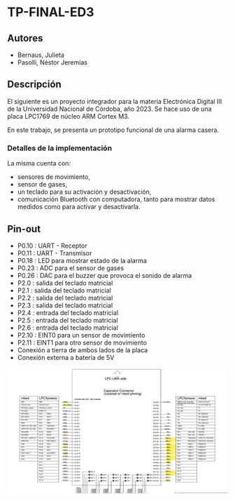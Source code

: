 # TP-FINAL-ED3

## Autores
- Bernaus, Julieta
- Pasolli, Néstor Jeremías

## Descripción
El siguiente es un proyecto integrador para la materia Electrónica Digital III de la Universidad Nacional de Córdoba, año 2023.
Se hace uso de una placa LPC1769 de núcleo ARM Cortex M3.

En este trabajo, se presenta un prototipo funcional de una alarma casera.

### Detalles de la implementación
La misma cuenta con:
- sensores de movimiento,
- sensor de gases, 
- un teclado para su activación y desactivación, 
- comunicación Bluetooth con computadora, tanto para mostrar datos medidos como para activar y desactivarla.

## Pin-out

- P0.10 : UART - Receptor
- P0.11 : UART - Transmisor
- P0.18 : LED para mostrar estado de la alarma
- P0.23 : ADC para el sensor de gases
- P0.26 : DAC para el buzzer que provoca el sonido de alarma
- P2.0  : salida del teclado matricial
- P2.1  : salida del teclado matricial
- P2.2  : salida del teclado matricial
- P2.3  : salida del teclado matricial
- P2.4  : entrada del teclado matricial
- P2.5  : entrada del teclado matricial
- P2.6  : entrada del teclado matricial
- P2.10 : EINT0 para un sensor de movimiento
- P2.11 : EINT1 para otro sensor de movimiento
- Conexión a tierra de ambos lados de la placa
- Conexión externa a batería de 5V

![image](./lib/pin-out.png)








